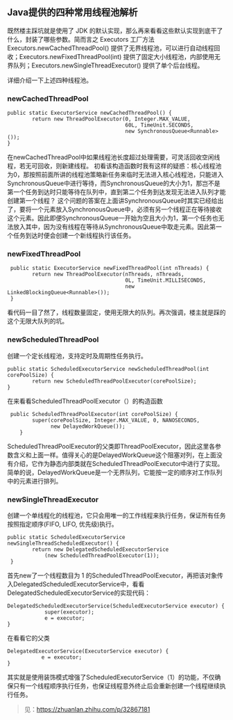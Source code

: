 ## Java提供的四种常用线程池解析

既然楼主踩坑就是使用了 JDK 的默认实现，那么再来看看这些默认实现到底干了什么，封装了哪些参数。简而言之 Executors 工厂方法Executors.newCachedThreadPool() 提供了无界线程池，可以进行自动线程回收；Executors.newFixedThreadPool(int) 提供了固定大小线程池，内部使用无界队列；Executors.newSingleThreadExecutor() 提供了单个后台线程。

详细介绍一下上述四种线程池。

###  newCachedThreadPool

```text
public static ExecutorService newCachedThreadPool() {
        return new ThreadPoolExecutor(0, Integer.MAX_VALUE,
                                      60L, TimeUnit.SECONDS,
                                      new SynchronousQueue<Runnable>());
} 
```

在newCachedThreadPool中如果线程池长度超过处理需要，可灵活回收空闲线程，若无可回收，则新建线程。 
初看该构造函数时我有这样的疑惑：核心线程池为0，那按照前面所讲的线程池策略新任务来临时无法进入核心线程池，只能进入 SynchronousQueue中进行等待，而SynchronousQueue的大小为1，那岂不是第一个任务到达时只能等待在队列中，直到第二个任务到达发现无法进入队列才能创建第一个线程？ 
这个问题的答案在上面讲SynchronousQueue时其实已经给出了，要将一个元素放入SynchronousQueue中，必须有另一个线程正在等待接收这个元素。因此即便SynchronousQueue一开始为空且大小为1，第一个任务也无法放入其中，因为没有线程在等待从SynchronousQueue中取走元素。因此第一个任务到达时便会创建一个新线程执行该任务。

###  newFixedThreadPool

```text
 public static ExecutorService newFixedThreadPool(int nThreads) {
        return new ThreadPoolExecutor(nThreads, nThreads,
                                      0L, TimeUnit.MILLISECONDS,
                                      new LinkedBlockingQueue<Runnable>());
 }
```

看代码一目了然了，线程数量固定，使用无限大的队列。再次强调，楼主就是踩的这个无限大队列的坑。

### newScheduledThreadPool

创建一个定长线程池，支持定时及周期性任务执行。

```text
public static ScheduledExecutorService newScheduledThreadPool(int corePoolSize) {
        return new ScheduledThreadPoolExecutor(corePoolSize);
}
```

在来看看ScheduledThreadPoolExecutor（）的构造函数

```text
 public ScheduledThreadPoolExecutor(int corePoolSize) {
        super(corePoolSize, Integer.MAX_VALUE, 0, NANOSECONDS,
              new DelayedWorkQueue());
    } 
```

ScheduledThreadPoolExecutor的父类即ThreadPoolExecutor，因此这里各参数含义和上面一样。值得关心的是DelayedWorkQueue这个阻塞对列，在上面没有介绍，它作为静态内部类就在ScheduledThreadPoolExecutor中进行了实现。简单的说，DelayedWorkQueue是一个无界队列，它能按一定的顺序对工作队列中的元素进行排列。

### newSingleThreadExecutor

创建一个单线程化的线程池，它只会用唯一的工作线程来执行任务，保证所有任务按照指定顺序(FIFO, LIFO, 优先级)执行。

```text
public static ScheduledExecutorService newSingleThreadScheduledExecutor() {
        return new DelegatedScheduledExecutorService
            (new ScheduledThreadPoolExecutor(1));
 } 
```

首先new了一个线程数目为 1 的ScheduledThreadPoolExecutor，再把该对象传入DelegatedScheduledExecutorService中，看看DelegatedScheduledExecutorService的实现代码：

```text
DelegatedScheduledExecutorService(ScheduledExecutorService executor) {
            super(executor);
            e = executor;
} 
```

在看看它的父类

```text
DelegatedExecutorService(ExecutorService executor) { 
           e = executor; 
} 
```

其实就是使用装饰模式增强了ScheduledExecutorService（1）的功能，不仅确保只有一个线程顺序执行任务，也保证线程意外终止后会重新创建一个线程继续执行任务。

> 见：<https://zhuanlan.zhihu.com/p/32867181>